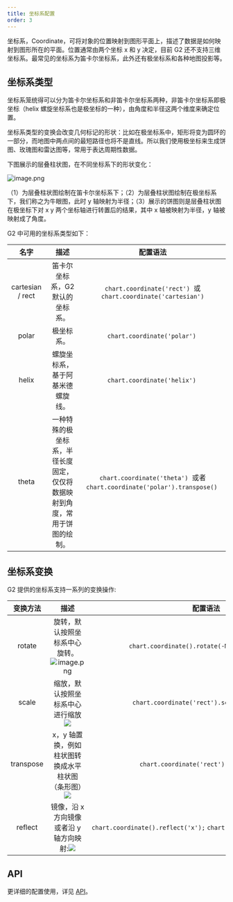 ```yaml
---
title: 坐标系配置
order: 3
---
```


坐标系，Coordinate，可将对象的位置映射到图形平面上，描述了数据是如何映射到图形所在的平面。位置通常由两个坐标 x 和 y 决定，目前 G2 还不支持三维坐标系。最常见的坐标系为笛卡尔坐标系，此外还有极坐标系和各种地图投影等。

## 坐标系类型

坐标系笼统得可以分为笛卡尔坐标系和非笛卡尔坐标系两种，非笛卡尔坐标系即极坐标（helix 螺旋坐标系也是极坐标的一种），由角度和半径这两个维度来确定位置。

坐标系类型的变换会改变几何标记的形状：比如在极坐标系中，矩形将变为圆环的一部分，而地图中两点间的最短路径也将不是直线。所以我们使用极坐标来生成饼图、玫瑰图和雷达图等，常用于表达周期性数据。

下图展示的层叠柱状图，在不同坐标系下的形状变化：

![image.png](https://gw.alipayobjects.com/mdn/rms_f5c722/afts/img/A*f07nRa4lBK4AAAAAAAAAAABkARQnAQ)

（1）为层叠柱状图绘制在笛卡尔坐标系下；（2）为层叠柱状图绘制在极坐标系下，我们称之为牛眼图，此时 y 轴映射为半径；（3）展示的饼图则是层叠柱状图在极坐标下对 x y 两个坐标轴进行转置后的结果，其中 x 轴被映射为半径，y 轴被映射成了角度。

G2 中可用的坐标系类型如下：

|     **名字**     |                                  **描述**                                  |                                **配置语法**                                |
| :--------------: | :------------------------------------------------------------------------: | :------------------------------------------------------------------------: |
| cartesian / rect |                      笛卡尔坐标系，G2 默认的坐标系。                       |       `chart.coordinate('rect')`  或 `chart.coordinate('cartesian')`       |
|      polar       |                                 极坐标系。                                 |                        `chart.coordinate('polar')`                         |
|      helix       |                      螺旋坐标系，基于阿基米德螺旋线。                      |                        `chart.coordinate('helix')`                         |
|      theta       | 一种特殊的极坐标系，半径长度固定，仅仅将数据映射到角度，常用于饼图的绘制。 | `chart.coordinate('theta')`  或者 `chart.coordinate('polar').transpose()`  |

## 坐标系变换

G2 提供的坐标系支持一系列的变换操作:

| **变换方法** |                                                                                                                      **描述**                                                                                                                      |                             **配置语法**                              |
| :----------: | :------------------------------------------------------------------------------------------------------------------------------------------------------------------------------------------------------------------------------------------------: | :-------------------------------------------------------------------: |
|    rotate    |                                                         旋转，默认按照坐标系中心旋转。![image.png](https://gw.alipayobjects.com/mdn/rms_f5c722/afts/img/A*kP-KR7FyW4cAAAAAAAAAAABkARQnAQ)                                                          |            `chart.coordinate().rotate(-Math.PI * 0.25);`              |
|    scale     |         缩放，默认按照坐标系中心进行缩放![](https://gw.alipayobjects.com/mdn/rms_2274c3/afts/img/A*De4NR7ULUL4AAAAAAAAAAABkARQnAQ#align=left&display=inline&height=252&originHeight=252&originWidth=679&status=done&style=none&width=679)          |             `chart.coordinate('rect').scale(0.7, 1.2);`               |
|  transpose   | x，y 轴置换，例如柱状图转换成水平柱状图（条形图）![](https://gw.alipayobjects.com/mdn/rms_2274c3/afts/img/A*zeCISaB3L_QAAAAAAAAAAABkARQnAQ#align=left&display=inline&height=157&originHeight=157&originWidth=534&status=done&style=none&width=534) |               `chart.coordinate('rect').transpose();`                 |
|   reflect    |      镜像，沿 x 方向镜像或者沿 y 轴方向映射:![](https://gw.alipayobjects.com/mdn/rms_2274c3/afts/img/A*xoudRJG7T2kAAAAAAAAAAABkARQnAQ#align=left&display=inline&height=159&originHeight=159&originWidth=825&status=done&style=none&width=825)      | `chart.coordinate().reflect('x');` `chart.coordinate().reflect('y');` |

## API

更详细的配置使用，详见 [API](../../api/coordinate)。
